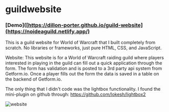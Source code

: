 # guildwebsite

### [Demo]([https://dillon-porter.github.io/guild-website](https://noideaguild.netlify.app/)

This is a guild website for World of Warcraft that I built completely from scratch. No libraries or frameworks, just pure HTML, CSS, and JavaScript.

Website: This website is for a World of Warcraft raiding guild where players interested in playing in the guild can fill out a quick application through the form.
The form has validation and is posted to a 3rd party api system from Getform.io. Once a player fills out the form the data is saved in a table on the backend of Getform.io. 

The only thing that I didn't code was the lightbox functionality. I found the mini-plugin on github through: https://github.com/lokesh/lightbox2

![website](https://user-images.githubusercontent.com/12597841/182050518-c7af717e-e081-47c6-a961-54abd5b1209a.png)

